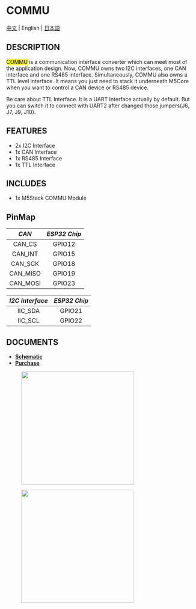 # COMMU

[中文](/zh_CN/product_documents/modules/module_commu) | English | [日本語](ja/product_documents/modules/module_commu)

## DESCRIPTION

<mark>COMMU</mark> is a communication interface converter which can meet most of the application design. Now, COMMU owns two I2C interfaces, one CAN interface and one RS485 interface. Simultaneously, COMMU also owns a TTL level interface. It means you just need to stack it underneath M5Core when you want to control a CAN device or RS485 device.

Be care about TTL Interface. It is a UART Interface actually by default. But you can switch it to connect with UART2 after changed those jumpers(J6, J7, J9, J10).

## FEATURES

-  2x I2C Interface
-  1x CAN Interface
-  1x RS485 Interface
-  1x TTL Interface

## INCLUDES

-  1x M5Stack COMMU Module

## PinMap

| *CAN*        | *ESP32 Chip*      |
| :----------: |:------------: |
| CAN_CS       | GPIO12         |
| CAN_INT      | GPIO15         |
| CAN_SCK      | GPIO18         |
| CAN_MISO     | GPIO19         |
| CAN_MOSI     | GPIO23         |


| *I2C Interface*   | *ESP32 Chip*      |
| :--------------:  |:------------: |
| IIC_SDA           | GPIO21         |
| IIC_SCL           | GPIO22         |


## DOCUMENTS

- **[Schematic](https://github.com/m5stack/M5-Schematic/blob/master/Modules/COMMU.pdf)**
- **[Purchase](https://www.aliexpress.com/store/product/M5Stack-New-COMMU-Module-Extend-RS485-TTL-CAN-I2C-Port-with-MCP2515-TJA1051-SP3485-Development-Board/3226069_32954475633.html?spm=a2g1y.12024536.productList_5885013.subject_2)**

<figure>
    <img src="assets/img/product_pics/modules/commu_01.jpg" height="300" width="300">
</figure>

<figure>
    <img src="assets/img/product_pics/modules/commu_02.jpg" height="300" width="300">
</figure>
